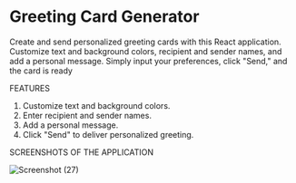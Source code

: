 # Greeting Card Generator

Create and send personalized greeting cards with this React application. Customize text and background colors, recipient and sender names, and add a personal message. Simply input your preferences, click "Send," and the card is ready

FEATURES

1. Customize text and background colors.
2. Enter recipient and sender names.
3. Add a personal message.
4. Click "Send" to deliver personalized greeting.

SCREENSHOTS OF THE APPLICATION

![Screenshot (27)](https://github.com/itsmesona09/Greeting-Card-Application/assets/111109613/52e34b71-f047-47d3-8d66-c485e2f9a07e)
